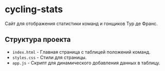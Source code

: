# cycling-stats

Сайт для отображения статистики команд и гонщиков Тур де Франс.

## Структура проекта

- `index.html` - Главная страница с таблицей положений команд.
- `styles.css` - Стили для страницы.
- `app.js` - Скрипт для динамического добавления данных в таблицу.
